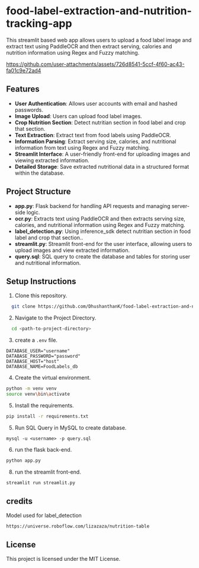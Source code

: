 # food-label-extraction-and-nutrition-tracking-app
This streamlit based web app allows users to upload a food label image and extract text using PaddleOCR and then extract serving, calories and nutrition information using Regex and Fuzzy matching.

https://github.com/user-attachments/assets/726d8541-5ccf-4f60-ac43-fa01c9e72ad4


## Features
- **User Authentication**: Allows user accounts with email and hashed passwords.
- **Image Upload**: Users can upload food label images.
- **Crop Nutrition Section**: Detect nutritian section in food label and crop that section.
- **Text Extraction**: Extract text from food labels using PaddleOCR.
- **Information Parsing**: Extract serving size, calories, and nutritional information from text using Regex and Fuzzy matching.
- **Streamlit Interface**: A user-friendly front-end for uploading images and viewing extracted information.
- **Detailed Storage**: Save extracted nutritional data in a structured format within the database.

## Project Structure
- **app.py**: Flask backend for handling API requests and managing server-side logic.
- **ocr.py**: Extracts text using PaddleOCR and then extracts serving size, calories, and nutritional information using Regex and Fuzzy matching.
- **label_detection.py**: Using inference_sdk detect nutritian section in food label and crop that section..
- **streamlit.py**: Streamlit front-end for the user interface, allowing users to upload images and view extracted information.
- **query.sql**: SQL query to create the database and tables for storing user and nutritional information.

## Setup Instructions

1. Clone this repository.

```bash
  git clone https://github.com/DhushanthanK/food-label-extraction-and-nutrition-tracking-app.git
```

2. Navigate to the Project Directory.

```bash
  cd <path-to-project-directory>
```

3. create a `.env` file.

```
DATABASE_USER="username"
DATABASE_PASSWORD="password"
DATABASE_HOST="host"
DATABASE_NAME=FoodLabels_db
```

4. Create the virtual environment.

```bash
python -m venv venv
source venv\bin\activate
```

5. Install the requirements.

```bash
pip install -r requirements.txt
```

5. Run SQL Query in MySQL to create database.

```
mysql -u <username> -p query.sql
```

6. run the flask back-end.

```bash
python app.py
```
8. run the streamlit front-end.

```bash
streamlit run streamlit.py
```

## credits

Model used for label_detection
```
https://universe.roboflow.com/lizazaza/nutrition-table
```

## License

This project is licensed under the MIT License.
